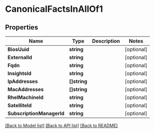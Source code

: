 # CanonicalFactsInAllOf1

## Properties

Name | Type | Description | Notes
------------ | ------------- | ------------- | -------------
**BiosUuid** | **string** |  | [optional] 
**ExternalId** | **string** |  | [optional] 
**Fqdn** | **string** |  | [optional] 
**InsightsId** | **string** |  | [optional] 
**IpAddresses** | **[]string** |  | [optional] 
**MacAddresses** | **[]string** |  | [optional] 
**RhelMachineId** | **string** |  | [optional] 
**SatelliteId** | **string** |  | [optional] 
**SubscriptionManagerId** | **string** |  | [optional] 

[[Back to Model list]](../README.md#documentation-for-models) [[Back to API list]](../README.md#documentation-for-api-endpoints) [[Back to README]](../README.md)


